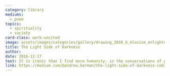 ```yaml
---
category: library
mediums:
  - poem
topics:
  - spirituality
  - society
card-class: work-uncited
image: assets/images/categories/gallery/drawing_2016_6_elusive_enlightenment_octopus_mirror_resized.jpg
title: The Light Side of Darkness
author:
date: 2016-12-17
text: It is ironic that I find more humanity- in the conversations of people on the brink of death — than in the thoughtless banter of modern society. To seek love, purpose and meaning is our human destiny. So automatically you are not a loser, you see?
link: https://medium.com/@andrew.herman/the-light-side-of-darkness-ce6757e3edd0#.juhamsczs
---
```

